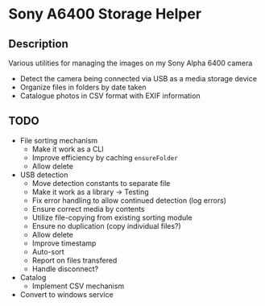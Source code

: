 # Sony A6400 Storage Helper

## Description

Various utilities for managing the images on my Sony Alpha 6400 camera

 - Detect the camera being connected via USB as a media storage device
 - Organize files in folders by date taken
 - Catalogue photos in CSV format with EXIF information

## TODO

 - File sorting mechanism
    - Make it work as a CLI
    - Improve efficiency by caching `ensureFolder`
    - Allow delete
 - USB detection
    - Move detection constants to separate file
    - Make it work as a library -> Testing
    - Fix error handling to allow continued detection (log errors)
    - Ensure correct media by contents
    - Utilize file-copying from existing sorting module
    - Ensure no duplication (copy individual files?)
    - Allow delete
    - Improve timestamp
    - Auto-sort
    - Report on files transfered
    - Handle disconnect?
 - Catalog
    - Implement CSV mechanism
 - Convert to windows service